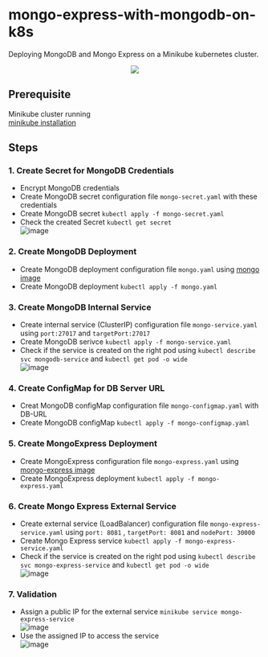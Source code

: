 # mongo-express-with-mongodb-on-k8s
Deploying MongoDB and Mongo Express on a Minikube kubernetes cluster.
<div align="center">
<img src="https://user-images.githubusercontent.com/47721226/222544094-24782066-4c50-41f7-bc8a-2f94cab0b0e6.png">
</div>

## Prerequisite
Minikube cluster running \
[minikube installation](https://minikube.sigs.k8s.io/docs/start/)

## Steps
### 1. Create Secret for MongoDB Credentials
* Encrypt MongoDB credentials
* Create MongoDB secret configuration file `mongo-secret.yaml` with these credentials 
* Create MongoDB secret `kubectl apply -f mongo-secret.yaml`
* Check the created Secret `kubectl get secret`\
![image](https://user-images.githubusercontent.com/47721226/222548184-5a74846d-ac0f-4ed9-b5d1-749da67a3260.png)

### 2. Create MongoDB Deployment
* Create MongoDB deployment configuration file `mongo.yaml` using [mongo image](https://hub.docker.com/_/mongo)
* Create MongoDB deployment `kubectl apply -f mongo.yaml`

### 3. Create MongoDB Internal Service
* Create internal service (ClusterIP) configuration file `mongo-service.yaml` using `port:27017` and `targetPort:27017`
* Create MongoDB serivce `kubectl apply -f mongo-service.yaml`
* Check if the service is created on the right pod using `kubectl describe svc mongodb-service` and `kubectl get pod -o wide`\
![image](https://user-images.githubusercontent.com/47721226/222553545-d8b4641c-481f-4d23-8909-2d512661c0c7.png)

### 4. Create ConfigMap for DB Server URL
* Creat MongoDB configMap configuration file `mongo-configmap.yaml` with DB-URL
* Create MongoDB configMap `kubectl apply -f mongo-configmap.yaml`

### 5. Create MongoExpress Deployment
* Create MongoExpress configuration file `mongo-express.yaml` using [mongo-express image](https://hub.docker.com/_/mongo-express)
* Create MongoExpress deployment `kubectl apply -f mongo-express.yaml`

### 6. Create Mongo Express External Service
* Create external service (LoadBalancer) configuration file `mongo-express-service.yaml` using `port: 8081` , `targetPort: 8081` and `nodePort: 30000`
* Create Mongo Express service `kubectl apply -f mongo-express-service.yaml`
* Check if the service is created on the right pod using `kubectl describe svc mongo-express-service` and `kubectl get pod -o wide`\
![image](https://user-images.githubusercontent.com/47721226/222558080-f4b3ff05-c213-4d95-8759-663ab81f99c9.png)

### 7. Validation
* Assign a public IP for the external service `minikube service mongo-express-service`\
![image](https://user-images.githubusercontent.com/47721226/222560452-1979e71d-a02b-4cfe-aac0-7a80b156e562.png)
* Use the assigned IP to access the service\
![image](https://user-images.githubusercontent.com/47721226/222560605-1b0481e7-0ed7-44a2-a8af-dcd3ef85c293.png)

